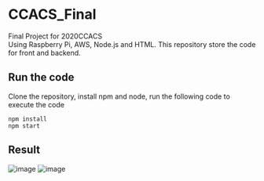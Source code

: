 # CCACS_Final

Final Project for 2020CCACS  
Using Raspberry Pi, AWS, Node.js and HTML. This repository store the code for front and backend. 

## Run the code
Clone the repository, install npm and node, run the following code to execute the code

```
npm install
npm start
```

## Result
![image](readmeImages/node.png=300x200) ![image](readmeImages/html.png=300x200) 

